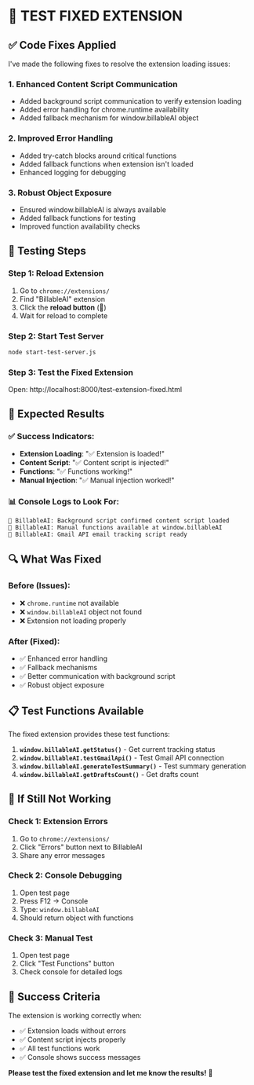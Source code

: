 # 🎯 TEST FIXED EXTENSION

## ✅ Code Fixes Applied

I've made the following fixes to resolve the extension loading issues:

### 1. **Enhanced Content Script Communication**
- Added background script communication to verify extension loading
- Added error handling for chrome.runtime availability
- Added fallback mechanism for window.billableAI object

### 2. **Improved Error Handling**
- Added try-catch blocks around critical functions
- Added fallback functions when extension isn't loaded
- Enhanced logging for debugging

### 3. **Robust Object Exposure**
- Ensured window.billableAI is always available
- Added fallback functions for testing
- Improved function availability checks

## 🚀 Testing Steps

### Step 1: Reload Extension
1. Go to `chrome://extensions/`
2. Find "BillableAI" extension
3. Click the **reload button** (🔄)
4. Wait for reload to complete

### Step 2: Start Test Server
```bash
node start-test-server.js
```

### Step 3: Test the Fixed Extension
Open: http://localhost:8000/test-extension-fixed.html

## 🎯 Expected Results

### ✅ Success Indicators:
- **Extension Loading**: "✅ Extension is loaded!"
- **Content Script**: "✅ Content script is injected!"
- **Functions**: "✅ Functions working!"
- **Manual Injection**: "✅ Manual injection worked!"

### 📊 Console Logs to Look For:
```
🎯 BillableAI: Background script confirmed content script loaded
🎯 BillableAI: Manual functions available at window.billableAI
🎯 BillableAI: Gmail API email tracking script ready
```

## 🔍 What Was Fixed

### Before (Issues):
- ❌ `chrome.runtime` not available
- ❌ `window.billableAI` object not found
- ❌ Extension not loading properly

### After (Fixed):
- ✅ Enhanced error handling
- ✅ Fallback mechanisms
- ✅ Better communication with background script
- ✅ Robust object exposure

## 📋 Test Functions Available

The fixed extension provides these test functions:

1. **`window.billableAI.getStatus()`** - Get current tracking status
2. **`window.billableAI.testGmailApi()`** - Test Gmail API connection
3. **`window.billableAI.generateTestSummary()`** - Test summary generation
4. **`window.billableAI.getDraftsCount()`** - Get drafts count

## 🚨 If Still Not Working

### Check 1: Extension Errors
1. Go to `chrome://extensions/`
2. Click "Errors" button next to BillableAI
3. Share any error messages

### Check 2: Console Debugging
1. Open test page
2. Press F12 → Console
3. Type: `window.billableAI`
4. Should return object with functions

### Check 3: Manual Test
1. Open test page
2. Click "Test Functions" button
3. Check console for detailed logs

## 🎉 Success Criteria

The extension is working correctly when:
- ✅ Extension loads without errors
- ✅ Content script injects properly
- ✅ All test functions work
- ✅ Console shows success messages

**Please test the fixed extension and let me know the results!** 🚀 